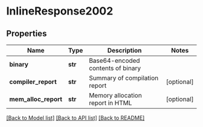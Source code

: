 # InlineResponse2002

## Properties
Name | Type | Description | Notes
------------ | ------------- | ------------- | -------------
**binary** | **str** | Base64-encoded contents of binary | 
**compiler_report** | **str** | Summary of compilation report | [optional] 
**mem_alloc_report** | **str** | Memory allocation report in HTML | [optional] 

[[Back to Model list]](../README.md#documentation-for-models) [[Back to API list]](../README.md#documentation-for-api-endpoints) [[Back to README]](../README.md)


